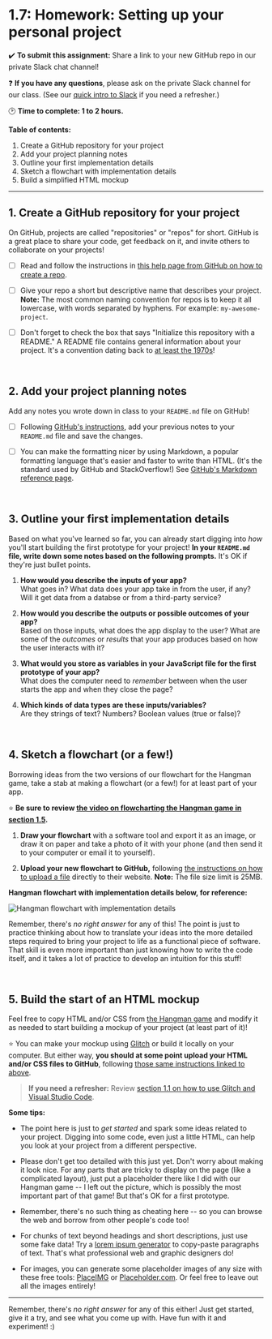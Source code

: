 # 1.7: Homework: Setting up your personal project

✔️ **To submit this assignment:** Share a link to your new GitHub repo in our private Slack chat channel!

❓ **If you have any questions**, please ask on the private Slack channel for our class. (See our [quick intro to Slack](https://github.com/LearnTeachCode/intro-javascript-class/blob/march-2018/week-1/1-1-initial-tools-intro.md#111-intro-to-slack) if you need a refresher.)

:clock2: **Time to complete: 1 to 2 hours.**

**Table of contents:**
  1. Create a GitHub repository for your project
  2. Add your project planning notes
  3. Outline your first implementation details
  4. Sketch a flowchart with implementation details
  5. Build a simplified HTML mockup

<hr/>
  
## 1. Create a GitHub repository for your project

On GitHub, projects are called "repositories" or "repos" for short. GitHub is a great place to share your code, get feedback on it, and invite others to collaborate on your projects!

  - [ ] Read and follow the instructions in [this help page from GitHub on how to create a repo](https://help.github.com/articles/create-a-repo/).

  - [ ] Give your repo a short but descriptive name that describes your project. **Note:** The most common naming convention for repos is to keep it all lowercase, with words separated by hyphens. For example: `my-awesome-project`.
  
  - [ ] Don't forget to check the box that says "Initialize this repository with a README." A README file contains general information about your project. It's a convention dating back to [at least the 1970s](https://en.wikipedia.org/wiki/README)!

<br/>


## 2. Add your project planning notes

Add any notes you wrote down in class to your `README.md` file on GitHub!

  - [ ] Following [GitHub's instructions](https://help.github.com/articles/create-a-repo/#commit-your-first-change), add your previous notes to your `README.md` file and save the changes.

  - [ ] You can make the formatting nicer by using Markdown, a popular formatting language that's easier and faster to write than HTML. (It's the standard used by GitHub and StackOverflow!) See [GitHub's Markdown reference page](https://guides.github.com/features/mastering-markdown/).

<br/>


## 3. Outline your first implementation details

Based on what you've learned so far, you can already start digging into *how* you'll start building the first prototype for your project! **In your `README.md` file, write down some notes based on the following prompts.** It's OK if they're just bullet points.

  1. **How would you describe the inputs of your app?**
  <br/>What goes in? What data does your app take in from the user, if any? Will it get data from a databse or from a third-party service?
  
  2. **How would you describe the outputs or possible outcomes of your app?**
  <br/>Based on those inputs, what does the app display to the user? What are some of the *outcomes* or *results* that your app produces based on how the user interacts with it?
  
  3. **What would you store as variables in your JavaScript file for the first prototype of your app?**
  <br/>What does the computer need to *remember* between when the user starts the app and when they close the page?<br/>
  
  4. **Which kinds of data types are these inputs/variables?**
  <br/>Are they strings of text? Numbers? Boolean values (true or false)?

<br/>


## 4. Sketch a flowchart (or a few!)

Borrowing ideas from the two versions of our flowchart for the Hangman game, take a stab at making a flowchart (or a few!) for at least part of your app.

:star: **Be sure to review [the video on flowcharting the Hangman game in section 1.5](https://github.com/LearnTeachCode/intro-javascript-class/blob/march-2018/week-1/1-5-review-hangman-game.md#151-flowcharting-our-hangman-game).**

  1. **Draw your flowchart** with a software tool and export it as an image, or draw it on paper and take a photo of it with your phone (and then send it to your computer or email it to yourself). 

  2. **Upload your new flowchart to GitHub,** following [the instructions on how to upload a file](https://help.github.com/articles/adding-a-file-to-a-repository/) directly to their website. **Note:** The file size limit is 25MB.

**Hangman flowchart with implementation details below, for reference:**

![Hangman flowchart with implementation details](https://raw.githubusercontent.com/LearnTeachCode/hangman-game/master/hangman-game-dev-1.png)

Remember, there's *no right answer* for any of this! The point is just to practice thinking about how to translate your ideas into the more detailed steps required to bring your project to life as a functional piece of software. That skill is even more important than just knowing how to write the code itself, and it takes a lot of practice to develop an intuition for this stuff!

<br/>


## 5. Build the start of an HTML mockup

Feel free to copy HTML and/or CSS from [the Hangman game](https://github.com/LearnTeachCode/intro-javascript-class/blob/march-2018/week-1/1-5-review-hangman-game.md) and modify it as needed to start building a mockup of your project (at least part of it)!

:star: You can make your mockup using [Glitch](https://glitch.com/) or build it locally on your computer. But either way, **you should at some point upload your HTML and/or CSS files to GitHub**, following [those same instructions linked to above](https://help.github.com/articles/adding-a-file-to-a-repository/).

  > **If you need a refresher:** Review [section 1.1 on how to use Glitch and Visual Studio Code](https://github.com/LearnTeachCode/intro-javascript-class/blob/march-2018/week-1/1-1-initial-tools-intro.md).

**Some tips:**

  - The point here is just to *get started* and spark some ideas related to your project. Digging into some code, even just a little HTML, can help you look at your project from a different perspective.

  - Please don't get too detailed with this just yet. Don't worry about making it look nice. For any parts that are tricky to display on the page (like a complicated layout), just put a placeholder there like I did with our Hangman game -- I left out the picture, which is possibly the most important part of that game! But that's OK for a first prototype.
  
  - Remember, there's no such thing as cheating here -- so you can browse the web and borrow from other people's code too! 
  
  - For chunks of text beyond headings and short descriptions, just use some fake data! Try a [lorem ipsum generator](https://loremipsumgenerator.com/) to copy-paste paragraphs of text. That's what professional web and graphic designers do!
  
  - For images, you can generate some placeholder images of any size with these free tools: [PlaceIMG](https://placeimg.com/) or [Placeholder.com](https://placeholder.com/). Or feel free to leave out all the images entirely!

<hr/>

Remember, there's *no right answer* for any of this either! Just get started, give it a try, and see what you come up with. Have fun with it and experiment! :)
